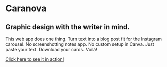 # Caranova

## Graphic design with the writer in mind.

This web app does one thing. Turn text into a blog post fit for the Instagram carousel. No screenshotting notes app. No custom setup in Canva. Just paste your text. Download your cards. Voilà!

[Click here to see it in action!](https://caranova.app/)
